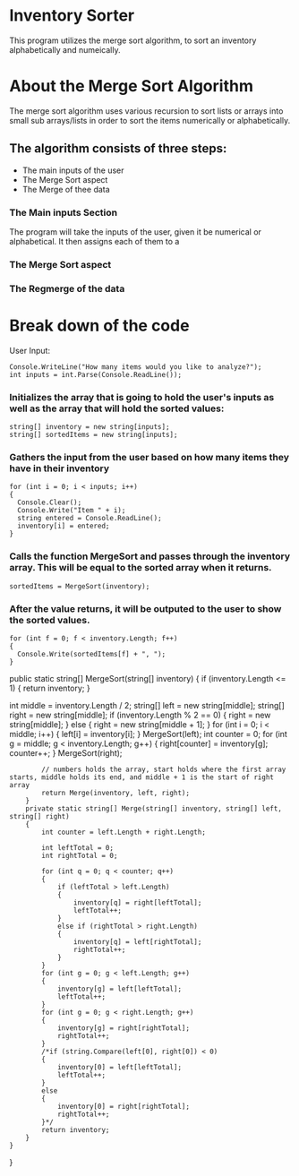 # Inventory Sorter
This program utilizes the merge sort algorithm, to sort an inventory alphabetically and numeically.  

# About the Merge Sort Algorithm
The merge sort algorithm uses various recursion to sort lists or arrays into small sub arrays/lists in order to sort the items numerically or alphabetically.  
## The algorithm consists of three steps:
* The main inputs of the user
* The Merge Sort aspect
* The Merge of thee data

### The Main inputs Section
The program will take the inputs of the user, given it be numerical or alphabetical.  It then assigns each of them to a 
### The Merge Sort aspect

### The Regmerge of the data



# Break down of the code


User Input:
```
Console.WriteLine("How many items would you like to analyze?");
int inputs = int.Parse(Console.ReadLine());
```
### Initializes the array that is going to hold the user's inputs as well as the array that will hold the sorted values:
```
string[] inventory = new string[inputs];
string[] sortedItems = new string[inputs]; 
```
### Gathers the input from the user based on how many items they have in their inventory
```
for (int i = 0; i < inputs; i++)
{
  Console.Clear();
  Console.Write("Item " + i);
  string entered = Console.ReadLine();
  inventory[i] = entered;
}
```
### Calls the function MergeSort and passes through the inventory array.  This will be equal to the sorted array when it returns.
```
sortedItems = MergeSort(inventory);
```
### After the value returns, it will be outputed to the user to show the sorted values.
```
for (int f = 0; f < inventory.Length; f++)
{
  Console.Write(sortedItems[f] + ", ");
}
```
public static string[] MergeSort(string[] inventory)
{
if (inventory.Length <= 1)
{
return inventory;
}

int middle = inventory.Length / 2;
string[] left = new string[middle];
string[] right = new string[middle];
if (inventory.Length % 2 == 0)
{
right = new string[middle];
}
else
{
right = new string[middle + 1];
}
for (int i = 0; i < middle; i++)
{
left[i] = inventory[i];
}
MergeSort(left);
int counter = 0;
for (int g = middle; g < inventory.Length; g++)
{
right[counter] = inventory[g];
counter++;
}
MergeSort(right);

            
            // numbers holds the array, start holds where the first array starts, middle holds its end, and middle + 1 is the start of right array
            return Merge(inventory, left, right);
        }
        private static string[] Merge(string[] inventory, string[] left, string[] right)
        {
            int counter = left.Length + right.Length;

            int leftTotal = 0;
            int rightTotal = 0;

            for (int q = 0; q < counter; q++)
            {
                if (leftTotal > left.Length)
                {
                    inventory[q] = right[leftTotal];
                    leftTotal++;
                }
                else if (rightTotal > right.Length)
                {
                    inventory[q] = left[rightTotal];
                    rightTotal++;
                }
            }
            for (int g = 0; g < left.Length; g++)
            {
                inventory[g] = left[leftTotal];
                leftTotal++;
            }
            for (int g = 0; g < right.Length; g++)
            {
                inventory[g] = right[rightTotal];
                rightTotal++;
            }
            /*if (string.Compare(left[0], right[0]) < 0)
            {
                inventory[0] = left[leftTotal];
                leftTotal++;
            }
            else
            {
                inventory[0] = right[rightTotal];
                rightTotal++;
            }*/
            return inventory;
        }
    }
}
```
